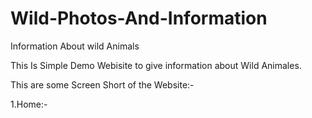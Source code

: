 # Wild-Photos-And-Information

Information About wild Animals

This Is Simple Demo Webisite to give information about Wild Animales.

This are some Screen Short of the Website:-


1.Home:-


